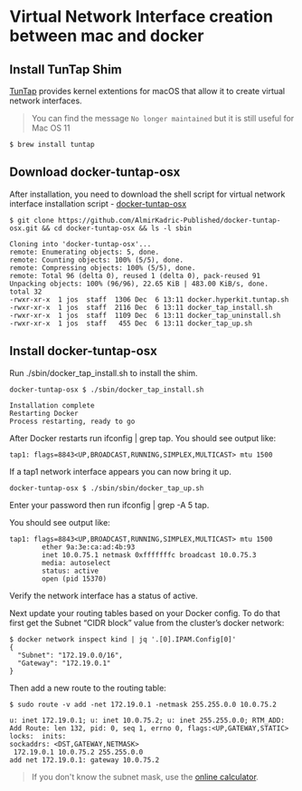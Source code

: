 # Virtual Network Interface creation between mac and docker

## Install TunTap Shim
[TunTap](http://tuntaposx.sourceforge.net/) provides kernel extentions for macOS that allow it to create virtual network interfaces. 

> You can find the message `No longer maintained` but it is still useful for Mac OS 11

```shell
$ brew install tuntap
```

## Download docker-tuntap-osx
After installation, you need to download the shell script for virtual network interface installation script - [docker-tuntap-osx](https://github.com/AlmirKadric-Published/docker-tuntap-osx)

```shell
$ git clone https://github.com/AlmirKadric-Published/docker-tuntap-osx.git && cd docker-tuntap-osx && ls -l sbin

Cloning into 'docker-tuntap-osx'...
remote: Enumerating objects: 5, done.
remote: Counting objects: 100% (5/5), done.
remote: Compressing objects: 100% (5/5), done.
remote: Total 96 (delta 0), reused 1 (delta 0), pack-reused 91
Unpacking objects: 100% (96/96), 22.65 KiB | 483.00 KiB/s, done.
total 32
-rwxr-xr-x  1 jos  staff  1306 Dec  6 13:11 docker.hyperkit.tuntap.sh
-rwxr-xr-x  1 jos  staff  2116 Dec  6 13:11 docker_tap_install.sh
-rwxr-xr-x  1 jos  staff  1109 Dec  6 13:11 docker_tap_uninstall.sh
-rwxr-xr-x  1 jos  staff   455 Dec  6 13:11 docker_tap_up.sh
```

## Install docker-tuntap-osx

Run ./sbin/docker_tap_install.sh to install the shim.

```shell
docker-tuntap-osx $ ./sbin/docker_tap_install.sh

Installation complete
Restarting Docker
Process restarting, ready to go
```

After Docker restarts run ifconfig | grep tap. You should see output like:

```shell
tap1: flags=8843<UP,BROADCAST,RUNNING,SIMPLEX,MULTICAST> mtu 1500
```

If a tap1 network interface appears you can now bring it up.

```shell
docker-tuntap-osx $ ./sbin/sbin/docker_tap_up.sh
```

Enter your password then run ifconfig | grep -A 5 tap.

You should see output like:

```shell
tap1: flags=8843<UP,BROADCAST,RUNNING,SIMPLEX,MULTICAST> mtu 1500
        ether 9a:3e:ca:ad:4b:93 
        inet 10.0.75.1 netmask 0xfffffffc broadcast 10.0.75.3
        media: autoselect
        status: active
        open (pid 15370)
```

Verify the network interface has a status of active.

Next update your routing tables based on your Docker config. To do that first get the Subnet “CIDR block” value from the cluster’s docker network:

```shell
$ docker network inspect kind | jq '.[0].IPAM.Config[0]'
{
  "Subnet": "172.19.0.0/16",
  "Gateway": "172.19.0.1"
}
```

Then add a new route to the routing table:

```shell
$ sudo route -v add -net 172.19.0.1 -netmask 255.255.0.0 10.0.75.2

u: inet 172.19.0.1; u: inet 10.0.75.2; u: inet 255.255.0.0; RTM_ADD: Add Route: len 132, pid: 0, seq 1, errno 0, flags:<UP,GATEWAY,STATIC>
locks:  inits:
sockaddrs: <DST,GATEWAY,NETMASK>
 172.19.0.1 10.0.75.2 255.255.0.0
add net 172.19.0.1: gateway 10.0.75.2
```

> If you don't know the subnet mask, use the [online calculator](https://networkcalc.com/subnet-calculator/172.19.0.0/16).


